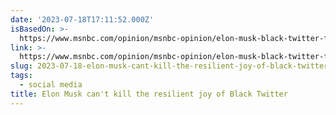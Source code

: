 ```yaml
---
date: '2023-07-18T17:11:52.000Z'
isBasedOn: >-
  https://www.msnbc.com/opinion/msnbc-opinion/elon-musk-black-twitter-future-rcna93458
link: >-
  https://www.msnbc.com/opinion/msnbc-opinion/elon-musk-black-twitter-future-rcna93458
slug: 2023-07-18-elon-musk-cant-kill-the-resilient-joy-of-black-twitter
tags:
  - social media
title: Elon Musk can't kill the resilient joy of Black Twitter
---
```


